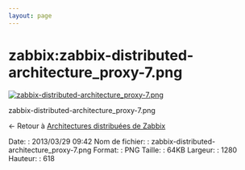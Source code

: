 ```yaml
---
layout: page
---
```


zabbix:zabbix-distributed-architecture\_proxy-7.png
===================================================

[![zabbix-distributed-architecture\_proxy-7.png](..//assets/media/zabbix/zabbix-distributed-architecture_proxy-7.png@cache=&w=900&h=434 "zabbix-distributed-architecture_proxy-7.png")](..//assets/media/zabbix/zabbix-distributed-architecture_proxy-7.png@cache= "Afficher le fichier original")

zabbix-distributed-architecture\_proxy-7.png

← Retour à [Architectures distribuées de
Zabbix](../../zabbix/zabbix-distributed-architecture.html "zabbix:zabbix-distributed-architecture")

Date:
:   2013/03/29 09:42
Nom de fichier:
:   zabbix-distributed-architecture\_proxy-7.png
Format:
:   PNG
Taille:
:   64KB
Largeur:
:   1280
Hauteur:
:   618

